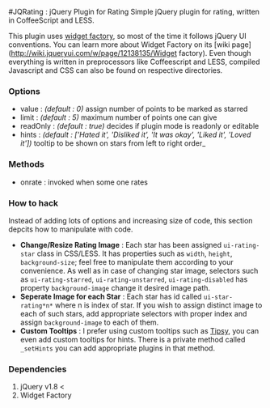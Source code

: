 #JQRating : jQuery Plugin for Rating
Simple jQuery plugin for rating, written in CoffeeScript and LESS.

This plugin uses [widget factory](http://api.jqueryui.com/jQuery.widget), so most of the time it follows jQuery UI conventions. You can learn more about Widget Factory on its [wiki page](http://wiki.jqueryui.com/w/page/12138135/Widget factory). Even though everything is written in preprocessors like Coffeescript and LESS, compiled Javascript and CSS can also be found on respective directories.

### Options
* value    : _(default : 0)_ assign number of points to be marked as starred
* limit    : _(default : 5)_ maximum number of points one can give
* readOnly : _(default : true)_ decides if plugin mode is readonly or editable
* hints    : _(default : ['Hated it', 'Disliked it', 'It was okay', 'Liked it', 'Loved it'])_ tooltip to be shown on stars from left to right order_

### Methods
* onrate : invoked when some one rates

### How to hack
Instead of adding lots of options and increasing size of code, this section depcits how to manipulate with code.
* **Change/Resize Rating Image** : Each star has been assigned `ui-rating-star` class in CSS/LESS. It has properties such as `width`, `height`, `background-size`; feel free to manipulate them according to your convenience. As well as in case of changing star image, selectors such as `ui-rating-starred`, `ui-rating-unstarred`, `ui-rating-disabled` has property `background-image` change it desired image path.
* **Seperate Image for each Star** : Each star has id called `ui-star-rating*n*` where n is index of star. If you wish to assign distinct image to each of such stars, add appropriate selectors with proper index and assign `background-image` to each of them.
* **Custom Tooltips** : I prefer using custom tooltips such as [Tipsy](http://onehackoranother.com/projects/jquery/tipsy/), you can even add custom tooltips for hints. There is a private method called `_setHints` you can add appropriate plugins in that method.

### Dependencies
1.  jQuery v1.8 <
2.  Widget Factory